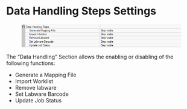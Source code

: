 # Data Handling Steps Settings

<figure><img src="../../.gitbook/assets/image (9) (1) (1) (1) (1) (1) (1).png" alt=""><figcaption></figcaption></figure>

The “Data Handling” Section allows the enabling or disabling of the following functions:

* Generate a Mapping File
* Import Worklist
* Remove labware
* Set Labware Barcode
* Update Job Status

